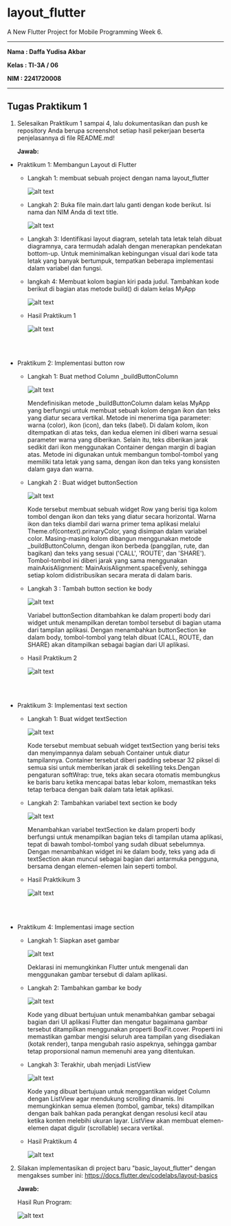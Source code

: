 # layout_flutter

A New Flutter Project for Mobile Programming Week 6.

---

**Nama : Daffa Yudisa Akbar**

**Kelas : TI-3A / 06**

**NIM : 2241720008**

---

## Tugas Praktikum 1
1. Selesaikan Praktikum 1 sampai 4, lalu dokumentasikan dan push ke repository Anda berupa screenshot setiap hasil pekerjaan beserta penjelasannya di file README.md!

    **Jawab:**

* Praktikum 1: Membangun Layout di Flutter
        
    * Langkah 1: membuat sebuah project dengan nama layout_flutter

        ![alt text](flutter_layout/images/Praktikum1/Langkah-1.png) 

    * Langkah 2: Buka file main.dart lalu ganti dengan kode berikut. Isi nama dan NIM Anda di text title.

        ![alt text](flutter_layout/images/Praktikum1/Langkah-2.png) 

    * Langkah 3: Identifikasi layout diagram, setelah tata letak telah dibuat diagramnya, cara termudah adalah dengan menerapkan pendekatan bottom-up. Untuk meminimalkan kebingungan visual dari kode tata letak yang banyak bertumpuk, tempatkan beberapa implementasi dalam variabel dan fungsi.
    
    * langkah 4: Membuat kolom bagian kiri pada judul. Tambahkan kode berikut di bagian atas metode build() di dalam kelas MyApp

        ![alt text](flutter_layout/images/Praktikum1/Langkah-4.png) 

    * Hasil Praktikum 1 

        ![alt text](flutter_layout/images/Praktikum1/hasil.png) 

<br></br>

*  Praktikum 2: Implementasi button row

    * Langkah 1: Buat method Column _buildButtonColumn

        ![alt text](flutter_layout/images/Praktikum2/Langkah-1.png) 

        Mendefinisikan metode _buildButtonColumn dalam kelas MyApp yang berfungsi untuk membuat sebuah kolom dengan ikon dan teks yang diatur secara vertikal. Metode ini menerima tiga parameter: warna (color), ikon (icon), dan teks (label). Di dalam kolom, ikon ditempatkan di atas teks, dan kedua elemen ini diberi warna sesuai parameter warna yang diberikan. Selain itu, teks diberikan jarak sedikit dari ikon menggunakan Container dengan margin di bagian atas. Metode ini digunakan untuk membangun tombol-tombol yang memiliki tata letak yang sama, dengan ikon dan teks yang konsisten dalam gaya dan warna. 
    
    * Langkah 2 : Buat widget buttonSection

        ![alt text](flutter_layout/images/Praktikum2/Langkah-2.png)

        Kode tersebut membuat sebuah widget Row yang berisi tiga kolom tombol dengan ikon dan teks yang diatur secara horizontal. Warna ikon dan teks diambil dari warna primer tema aplikasi melalui Theme.of(context).primaryColor, yang disimpan dalam variabel color. Masing-masing kolom dibangun menggunakan metode _buildButtonColumn, dengan ikon berbeda (panggilan, rute, dan bagikan) dan teks yang sesuai ('CALL', 'ROUTE', dan 'SHARE'). Tombol-tombol ini diberi jarak yang sama menggunakan mainAxisAlignment: MainAxisAlignment.spaceEvenly, sehingga setiap kolom didistribusikan secara merata di dalam baris.

    * Langkah 3 : Tambah button section ke body

        ![alt text](flutter_layout/images/Praktikum2/Langkah3.png)

        Variabel buttonSection ditambahkan ke dalam properti body dari widget untuk menampilkan deretan tombol tersebut di bagian utama dari tampilan aplikasi. Dengan menambahkan buttonSection ke dalam body, tombol-tombol yang telah dibuat (CALL, ROUTE, dan SHARE) akan ditampilkan sebagai bagian dari UI aplikasi.

    * Hasil Praktikum 2

        ![alt text](flutter_layout/images/Praktikum2/Hasil.png)

<br></br>

* Praktikum 3: Implementasi text section

    * Langkah 1: Buat widget textSection

        ![alt text](flutter_layout/images/Praktikum3/Langkah-1.png)

        Kode tersebut membuat sebuah widget textSection yang berisi teks dan menyimpannya dalam sebuah Container untuk diatur tampilannya. Container tersebut diberi padding sebesar 32 piksel di semua sisi untuk memberikan jarak di sekeliling teks.Dengan pengaturan softWrap: true, teks akan secara otomatis membungkus ke baris baru ketika mencapai batas lebar kolom, memastikan teks tetap terbaca dengan baik dalam tata letak aplikasi.

    * Langkah 2: Tambahkan variabel text section ke body

        ![alt text](flutter_layout/images/Praktikum3/Langkah-2.png)

        Menambahkan variabel textSection ke dalam properti body berfungsi untuk menampilkan bagian teks di tampilan utama aplikasi, tepat di bawah tombol-tombol yang sudah dibuat sebelumnya. Dengan menambahkan widget ini ke dalam body, teks yang ada di textSection akan muncul sebagai bagian dari antarmuka pengguna, bersama dengan elemen-elemen lain seperti tombol.

    * Hasil Praktkikum 3

        ![alt text](flutter_layout/images/Praktikum3/hasil.png)

<br></br>

* Praktikum 4: Implementasi image section

    * Langkah 1: Siapkan aset gambar

        ![alt text](flutter_layout/images/Praktikum4/Langkah-1.png)

        Deklarasi ini memungkinkan Flutter untuk mengenali dan menggunakan gambar tersebut di dalam aplikasi.

    * Langkah 2: Tambahkan gambar ke body

        ![alt text](flutter_layout/images/Praktikum4/Langkah-2.png)

        Kode yang dibuat bertujuan untuk menambahkan gambar sebagai bagian dari UI aplikasi Flutter dan mengatur bagaimana gambar tersebut ditampilkan menggunakan properti BoxFit.cover. Properti ini memastikan gambar mengisi seluruh area tampilan yang disediakan (kotak render), tanpa mengubah rasio aspeknya, sehingga gambar tetap proporsional namun memenuhi area yang ditentukan.

    * Langkah 3: Terakhir, ubah menjadi ListView

        ![alt text](flutter_layout/images/Praktikum4/Langkah-3.png)

        Kode yang dibuat bertujuan untuk menggantikan widget Column dengan ListView agar mendukung scrolling dinamis. Ini memungkinkan semua elemen (tombol, gambar, teks) ditampilkan dengan baik bahkan pada perangkat dengan resolusi kecil atau ketika konten melebihi ukuran layar. ListView akan membuat elemen-elemen dapat digulir (scrollable) secara vertikal.
    
    * Hasil Praktikum 4 
    
        ![alt text](flutter_layout/images/Praktikum4/Hasil.png)

2. Silakan implementasikan di project baru "basic_layout_flutter" dengan mengakses sumber ini: https://docs.flutter.dev/codelabs/layout-basics

    **Jawab:**
     
    Hasil Run Program:
    
    ![alt text](basic_layout_flutter/HasilPraktikum.png)
